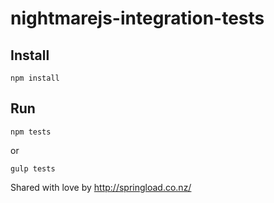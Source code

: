 # nightmarejs-integration-tests

## Install
`npm install`

## Run
`npm tests`

or 

`gulp tests`



Shared with love by http://springload.co.nz/
